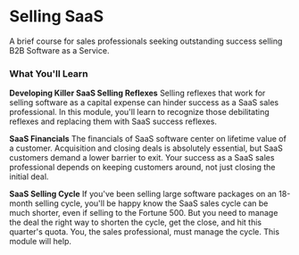 # Selling SaaS

A brief course for sales professionals seeking outstanding success selling B2B Software as a Service.

### What You'll Learn

**Developing Killer SaaS Selling Reflexes** Selling reflexes that work for selling software as a capital expense can hinder success as a SaaS sales professional. In this module, you'll learn to recognize those debilitating reflexes and replacing them with SaaS success reflexes.

**SaaS Financials** The financials of SaaS software center on lifetime value of a customer. Acquisition and closing deals is absolutely essential, but SaaS customers demand a lower barrier to exit. Your success as a SaaS sales professional depends on keeping customers around, not just closing the initial deal. 

**SaaS Selling Cycle** If you've been selling large software packages on an 18-month selling cycle, you'll be happy know the SaaS sales cycle can be much shorter, even if selling to the Fortune 500. But you need to manage the deal the right way to shorten the cycle, get the close, and hit this quarter's quota. You, the sales professional, must manage the cycle. This module will help.

